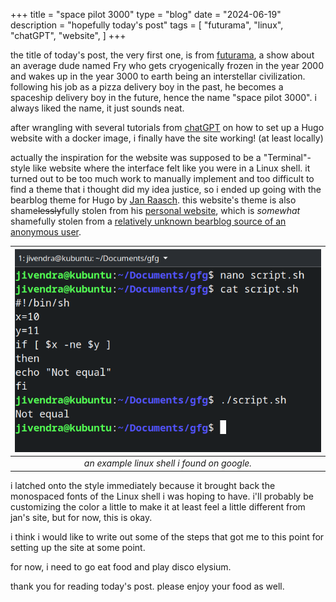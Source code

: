 +++
title = "space pilot 3000"
type = "blog"
date = "2024-06-19"
description = "hopefully today's post"
tags = [
    "futurama",
    "linux",
    "chatGPT",
    "website",
]
+++

the title of today's post, the very first one, is from [futurama](https://en.wikipedia.org/wiki/Futurama), a show about an average dude named Fry who gets cryogenically frozen in the year 2000 and wakes up in the year 3000 to earth being an interstellar civilization. following his job as a pizza delivery boy in the past, he becomes a spaceship delivery boy in the future, hence the name "space pilot 3000". i always liked the name, it just sounds neat.

after wrangling with several tutorials from [chatGPT](https://chat.openai.com) on how to set up a Hugo website with a docker image, i finally have the site working! (at least locally)

actually the inspiration for the website was supposed to be a "Terminal"-style like website where the interface felt like you were in a Linux shell. it turned out to be too much work to manually implement and too difficult to find a theme that i thought did my idea justice, so i ended up going with the bearblog theme for Hugo by [Jan Raasch](https://github.com/janraasch). this website's theme is also shame~~lessly~~fully stolen from his [personal website](https://janraasch.com), which is *somewhat* shamefully stolen from a [relatively unknown bearblog source of an anonymous user](https://v4nividivici.bearblog.dev).

| ![An example Linux shell](/assets/images/linuxshell.png) | 
|:--:| 
| *an example linux shell i found on google.* |

i latched onto the style immediately because it brought back the monospaced fonts of the Linux shell i was hoping to have. i'll probably be customizing the color a little to make it at least feel a little different from jan's site, but for now, this is okay.

i think i would like to write out some of the steps that got me to this point for setting up the site at some point.

for now, i need to go eat food and play disco elysium.

thank you for reading today's post. please enjoy your food as well.
